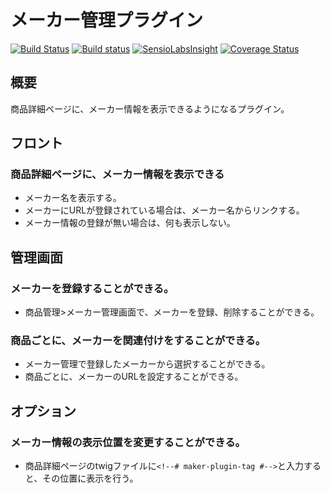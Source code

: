 # メーカー管理プラグイン

[![Build Status](https://travis-ci.org/EC-CUBE/maker-plugin.svg?branch=master)](https://travis-ci.org/EC-CUBE/maker-plugin)
[![Build status](https://ci.appveyor.com/api/projects/status/1b1670q628q3h2vo?svg=true)](https://ci.appveyor.com/project/ECCUBE/maker-plugin)
[![SensioLabsInsight](https://insight.sensiolabs.com/projects/36f4dd74-3e50-48a2-8b47-de7ec9762333/mini.png)](https://insight.sensiolabs.com/projects/36f4dd74-3e50-48a2-8b47-de7ec9762333)
[![Coverage Status](https://coveralls.io/repos/github/EC-CUBE/maker-plugin/badge.svg?branch=master)](https://coveralls.io/github/EC-CUBE/maker-plugin?branch=master)

## 概要
商品詳細ページに、メーカー情報を表示できるようになるプラグイン。

## フロント
### 商品詳細ページに、メーカー情報を表示できる
- メーカー名を表示する。
- メーカーにURLが登録されている場合は、メーカー名からリンクする。
- メーカー情報の登録が無い場合は、何も表示しない。

## 管理画面
### メーカーを登録することができる。
- 商品管理>メーカー管理画面で、メーカーを登録、削除することができる。

### 商品ごとに、メーカーを関連付けをすることができる。
- メーカー管理で登録したメーカーから選択することができる。
- 商品ごとに、メーカーのURLを設定することができる。

## オプション
### メーカー情報の表示位置を変更することができる。
- 商品詳細ページのtwigファイルに`<!--# maker-plugin-tag #-->`と入力すると、その位置に表示を行う。
